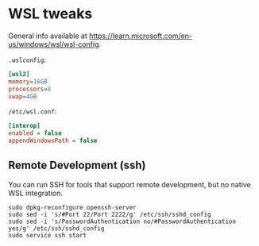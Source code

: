 # WSL tweaks

General info available at <https://learn.microsoft.com/en-us/windows/wsl/wsl-config>.

`.wslconfig`:

```ini
[wsl2]
memory=16GB 
processors=8
swap=4GB
```

`/etc/wsl.conf`:

```ini
[interop]
enabled = false
appendWindowsPath = false
```

## Remote Development (ssh)

You can run SSH for tools that support remote development, but no native WSL integration.

```shell script
sudo dpkg-reconfigure openssh-server
sudo sed -i 's/#Port 22/Port 2222/g' /etc/ssh/sshd_config
sudo sed -i 's/PasswordAuthentication no/#PasswordAuthentication yes/g' /etc/ssh/sshd_config
sudo service ssh start
```
